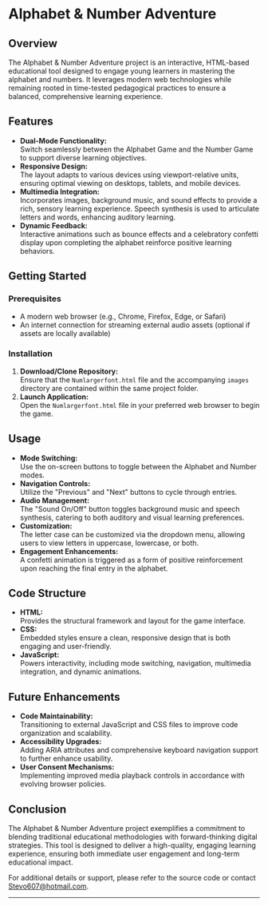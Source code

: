 
# Alphabet & Number Adventure

## Overview
The Alphabet & Number Adventure project is an interactive, HTML-based educational tool designed to engage young learners in mastering the alphabet and numbers. It leverages modern web technologies while remaining rooted in time-tested pedagogical practices to ensure a balanced, comprehensive learning experience.

## Features
- **Dual-Mode Functionality:**  
  Switch seamlessly between the Alphabet Game and the Number Game to support diverse learning objectives.
- **Responsive Design:**  
  The layout adapts to various devices using viewport-relative units, ensuring optimal viewing on desktops, tablets, and mobile devices.
- **Multimedia Integration:**  
  Incorporates images, background music, and sound effects to provide a rich, sensory learning experience. Speech synthesis is used to articulate letters and words, enhancing auditory learning.
- **Dynamic Feedback:**  
  Interactive animations such as bounce effects and a celebratory confetti display upon completing the alphabet reinforce positive learning behaviors.

## Getting Started

### Prerequisites
- A modern web browser (e.g., Chrome, Firefox, Edge, or Safari)
- An internet connection for streaming external audio assets (optional if assets are locally available)

### Installation
1. **Download/Clone Repository:**  
   Ensure that the `Numlargerfont.html` file and the accompanying `images` directory are contained within the same project folder.
2. **Launch Application:**  
   Open the `Numlargerfont.html` file in your preferred web browser to begin the game.

## Usage
- **Mode Switching:**  
  Use the on-screen buttons to toggle between the Alphabet and Number modes.
- **Navigation Controls:**  
  Utilize the "Previous" and "Next" buttons to cycle through entries.  
- **Audio Management:**  
  The "Sound On/Off" button toggles background music and speech synthesis, catering to both auditory and visual learning preferences.
- **Customization:**  
  The letter case can be customized via the dropdown menu, allowing users to view letters in uppercase, lowercase, or both.
- **Engagement Enhancements:**  
  A confetti animation is triggered as a form of positive reinforcement upon reaching the final entry in the alphabet.

## Code Structure
- **HTML:**  
  Provides the structural framework and layout for the game interface.
- **CSS:**  
  Embedded styles ensure a clean, responsive design that is both engaging and user-friendly.
- **JavaScript:**  
  Powers interactivity, including mode switching, navigation, multimedia integration, and dynamic animations.

## Future Enhancements
- **Code Maintainability:**  
  Transitioning to external JavaScript and CSS files to improve code organization and scalability.
- **Accessibility Upgrades:**  
  Adding ARIA attributes and comprehensive keyboard navigation support to further enhance usability.
- **User Consent Mechanisms:**  
  Implementing improved media playback controls in accordance with evolving browser policies.

## Conclusion
The Alphabet & Number Adventure project exemplifies a commitment to blending traditional educational methodologies with forward-thinking digital strategies. This tool is designed to deliver a high-quality, engaging learning experience, ensuring both immediate user engagement and long-term educational impact.

For additional details or support, please refer to the source code or contact Stevo607@hotmail.com.

---
